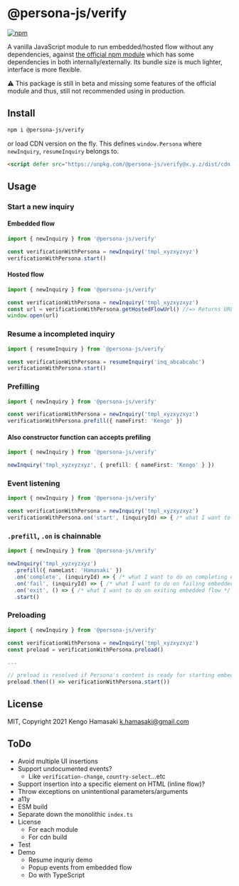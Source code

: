 # @persona-js/verify

[![npm](https://img.shields.io/npm/v/@persona-js/verify.svg?style=for-the-badge)](https://www.npmjs.com/package/@persona-js/verify)

A vanilla JavaScript module to run embedded/hosted flow without any dependencies, against [the official npm module](https://www.npmjs.com/package/persona) which has some dependencies in both internally/externally. Its bundle size is much lighter, interface is more flexible.

⚠️ This package is still in beta and missing some features of the official module and thus, still not recommended using in production.

## Install

```sh
npm i @persona-js/verify
```

or load CDN version on the fly. This defines `window.Persona` where `newInquiry`, `resumeInquiry` belongs to.

```html
<script defer src="https://unpkg.com/@persona-js/verify@x.y.z/dist/cdn.js"></script>
```

## Usage

### Start a new inquiry

#### Embedded flow

```ts
import { newInquiry } from '@persona-js/verify'

const verificationWithPersona = newInquiry('tmpl_xyzxyzxyz')
verificationWithPersona.start()
```

#### Hosted flow

```ts
import { newInquiry } from '@persona-js/verify'

const verificationWithPersona = newInquiry('tmpl_xyzxyzxyz')
const url = verificationWithPersona.getHostedFlowUrl() //=> Returns URL for the hosted flow
window.open(url)
```

### Resume a incompleted inquiry

```ts
import { resumeInquiry } from `@persona-js/verify`

const verificationWithPersona = resumeInquiry('inq_abcabcabc')
verificationWithPersona.start()
```

### Prefilling

```ts
import { newInquiry } from '@persona-js/verify'

const verificationWithPersona = newInquiry('tmpl_xyzxyzxyz')
verificationWithPersona.prefill({ nameFirst: 'Kengo' })
```

#### Also constructor function can accepts prefiling

```ts
import { newInquiry } from '@persona-js/verify'

newInquiry('tmpl_xyzxyzxyz', { prefill: { nameFirst: 'Kengo' } })
```

### Event listening

```ts
import { newInquiry } from '@persona-js/verify'

const verificationWithPersona = newInquiry('tmpl_xyzxyzxyz')
verificationWithPersona.on('start', (inquiryId) => { /* what I want to do on starting inquiry flow */ })
```

### `.prefill`, `.on` is chainnable

```ts
import { newInquiry } from '@persona-js/verify'

newInquiry('tmpl_xyzxyzxyz')
  .prefill({ nameLast: 'Hamasaki' })
  .on('complete', (inquiryId) => { /* what I want to do on completing embedded flow */ })
  .on('fail', (inquiryId) => { /* what I want to do on failing embedded flow */ })
  .on('exit', () => { /* what I want to do on exiting embedded flow */ })
  .start()
```

### Preloading

```ts
import { newInquiry } from '@persona-js/verify'

const verificationWithPersona = newInquiry('tmpl_xyzxyzxyz')
const preload = verificationWithPersona.preload()

...

// preload is resolved if Persona's content is ready for starting embedded flow without any wait
preload.then(() => verificationWithPersona.start())
```

## License

MIT, Copyright 2021 Kengo Hamasaki <k.hamasaki@gmail.com>

## ToDo

- Avoid multiple UI insertions
- Support undocumented events?
  - Like `verification-change`, `country-select`...etc
- Support insertion into a specific element on HTML (inline flow)?
- Throw exceptions on unintentional parameters/arguments
- a11y
- ESM build
- Separate down the monolithic `index.ts`
- License
  - For each module
  - For cdn build
- Test
- Demo
  - Resume inquriy demo
  - Popup events from embedded flow
  - Do with TypeScript
